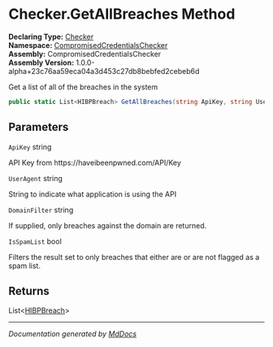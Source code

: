 ﻿<!--  
  <auto-generated>   
    The contents of this file were generated by a tool.  
    Changes to this file may be list if the file is regenerated  
  </auto-generated>   
-->

# Checker.GetAllBreaches Method

**Declaring Type:** [Checker](../index.md)  
**Namespace:** [CompromisedCredentialsChecker](../../index.md)  
**Assembly:** CompromisedCredentialsChecker  
**Assembly Version:** 1.0.0\-alpha+23c76aa59eca04a3d453c27db8bebfed2cebeb6d

Get a list of all of the breaches in the system

```csharp
public static List<HIBPBreach> GetAllBreaches(string ApiKey, string UserAgent, string DomainFilter = "", bool IsSpamList = false);
```

## Parameters

`ApiKey`  string

API Key from https:\/\/haveibeenpwned.com\/API\/Key

`UserAgent`  string

String to indicate what application is using the API

`DomainFilter`  string

If supplied, only breaches against the domain are returned.

`IsSpamList`  bool

Filters the result set to only breaches that either are or are not flagged as a spam list.

## Returns

List\<[HIBPBreach](../../HIBPBreach/index.md)\>

___

*Documentation generated by [MdDocs](https://github.com/ap0llo/mddocs)*
